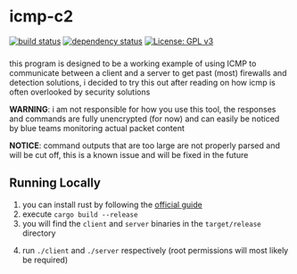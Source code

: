# icmp-c2

[![build status](https://github.com/Terryiscool160/icmp-c2/actions/workflows/rust.yml/badge.svg?branch=main)](https://github.com/Terryiscool160/icmp-c2/actions/workflows/rust.yml)
[![dependency status](https://deps.rs/repo/github/terryiscool160/icmp-c2/status.svg)](https://deps.rs/repo/github/terryiscool160/icmp-c2)
[![License: GPL v3](https://img.shields.io/badge/License-GPLv3-blue.svg)](https://www.gnu.org/licenses/gpl-3.0)

###

this program is designed to be a working example of using ICMP to communicate between a client and a server to get past (most) firewalls and detection solutions, i decided to try this out after reading on how icmp is often overlooked by security solutions

**WARNING**: i am not responsible for how you use this tool, the responses and commands are fully unencrypted (for now) and can easily be noticed by blue teams monitoring actual packet content

**NOTICE**: command outputs that are too large are not properly parsed and will be cut off, this is a known issue and will be fixed in the future

## Running Locally

1. you can install rust by following the [official guide](https://www.rust-lang.org/tools/install)
2. execute `cargo build --release`
3. you will find the `client` and `server` binaries in the `target/release` directory
4) run `./client` and `./server` respectively (root permissions will most likely be required)
